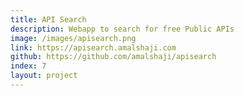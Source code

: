 ```yaml
---
title: API Search
description: Webapp to search for free Public APIs
image: /images/apisearch.png
link: https://apisearch.amalshaji.com
github: https://github.com/amalshaji/apisearch
index: 7
layout: project
---
```

